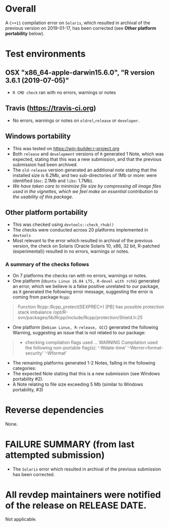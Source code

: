 # Overall #
A `C++11` compilation error on `Solaris`, which resulted in archival of the previous version on 2019-01-17,
has been corrected (see __Other platform portability__ below).

# Test environments #
## OSX "x86_64-apple-darwin15.6.0", "R version 3.6.1 (2019-07-05)" ##
* `R CMD check` ran with no errors, warnings or notes
## Travis (https://travis-ci.org) ##
* No errors, warnings or notes on `oldrel`,`release` or `developer`. 
## Windows portability ##
* This was tested on https://win-builder.r-project.org 
* Both `release` and `development` versions of `R` generated 1 Note, which was expected, stating that this was a new submission, and that the previous submission had been archived. 
* The `old-release` version generated an additional note stating that the installed size is 6.2Mb, and two sub-directories of 1Mb or more: were identified (`doc`: 2.1Mb and `libs`: 1.7Mb). 
* _We have taken care to minimize file size by compressing all image files used in the vignettes, which we feel make an essential contribution to the usability of this package_.   
## Other platform portability ##
* This was checked using `devtools::check_rhub()`
* The checks were conducted across 20 platforms implemented in `devtools`
* Most relevant to the error which resulted in archival of the previous version, the check on Solaris (Oracle Solaris 10, x86, 32 bit, R-patched (experimental)) resulted in no errors, warnings or notes.
### A summary of the checks follows ###
* On 7 platforms the checks ran with no errors, warnings or notes.
* One platform (`Ubuntu Linux 16.04 LTS, R-devel with rchk`) generated an error, which we believe is a false positive unrelated to our package, as it generated the following error message, suggesting the error is coming from package `Rcpp`: 
> Function Rcpp::Rcpp_protect(SEXPREC*)
> [PB] has possible protection stack imbalance /opt/R-svn/packages/lib/Rcpp/include/Rcpp/protection/Shield.h:25
* One platform (`Debian Linux, R-release, GCC`) generated the following Warning, suggesting an issue that is not related to our package:
> * checking compilation flags used ... WARNING
> Compilation used the following non-portable flag(s):
> ‘-Wdate-time’ ‘-Werror=format-security’ ‘-Wformat’
* The remaining platforms generated 1-2 Notes, falling in the following categories:
* The expected Note stating that this is a new submission (see Windows portability #2).
* A Note relating to file size exceeding 5 Mb (similar to Windows portability, #3)

# Reverse dependencies #
None.

# FAILURE SUMMARY (from last attempted submission) #
* The `Solaris` error which resulted in archival of the previous submission has been corrected.

# All revdep maintainers were notified of the release on RELEASE DATE. #
Not applicable.
